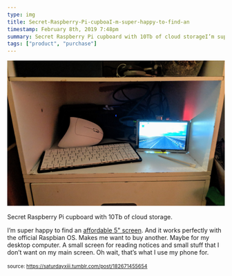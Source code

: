 ```yaml
---
type: img
title: Secret-Raspberry-Pi-cupboaI-m-super-happy-to-find-an
timestamp: February 8th, 2019 7:48pm
summary: Secret Raspberry Pi cupboard with 10Tb of cloud storageI’m super happy to find an a hrefhttpswwwaliexpresscomitemRaspberrypi323557101inchtouchHDMILCDdisplaymodule32864661234html 
tags: ["product", "purchase"]
---
```

<img src="../media/182671455654.jpg"/>
                                                                                          
Secret Raspberry Pi cupboard with 10Tb of cloud storage.



I’m super happy to find an <a href="https://www.aliexpress.com/item/Raspberry-pi-3-2-3-5-5-7-10-1-inch-touch-HDMI-LCD-display-module/32864661234.html" target="_blank">affordable 5&quot; screen</a>.  And it works perfectly with the official Raspbian OS.  Makes me want to buy another.  Maybe for my desktop computer.  A small screen for reading notices and small stuff that I don’t want on my main screen.  Oh wait, that’s what I use my phone for.
 
                                    
                
                
                
                
                                
<small>source: https://saturdayxiii.tumblr.com/post/182671455654</small>